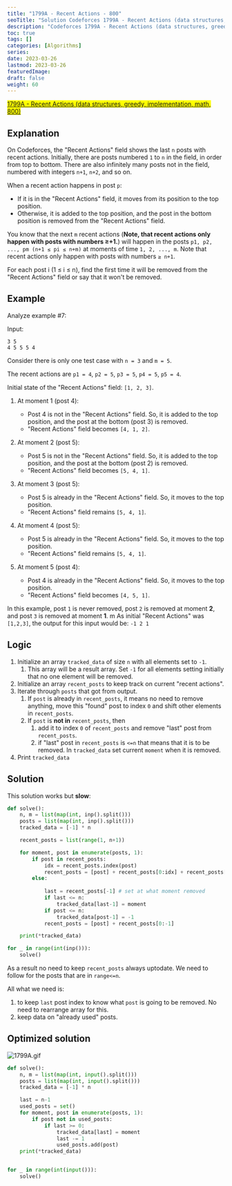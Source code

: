 ```yaml
---
title: "1799A - Recent Actions - 800"
seoTitle: "Solution Codeforces 1799A - Recent Actions (data structures, greedy, implementation, math, 800)"
description: "Codeforces 1799A - Recent Actions (data structures, greedy, implementation, math, 800)"
toc: true
tags: []
categories: [Algorithms]
series:
date: 2023-03-26
lastmod: 2023-03-26
featuredImage:
draft: false
weight: 60
---
```


<mark>[1799A - Recent Actions (data structures, greedy, implementation, math, 800)](https://codeforces.com/contest/1799/problem/A)</mark>

## Explanation

On Codeforces, the "Recent Actions" field shows the last `n` posts with recent actions. Initially, there are posts numbered `1` to `n` in the field, in order from top to bottom. There are also infinitely many posts not in the field, numbered with integers `n+1`, `n+2`, and so on.

When a recent action happens in post `p`:

- If it is in the "Recent Actions" field, it moves from its position to the top position.
- Otherwise, it is added to the top position, and the post in the bottom position is removed from the "Recent Actions" field.

You know that the next `m` recent actions (**Note, that recent actions only happen with posts with numbers ≥+1.**) will happen in the posts `p1, p2, ..., pm (n+1 ≤ pi ≤ n+m)` at moments of time `1, 2, ..., m`. Note that recent actions only happen with posts with numbers `≥ n+1`.

For each post i (1 ≤ i ≤ n), find the first time it will be removed from the "Recent Actions" field or say that it won't be removed.

## Example

Analyze example #7:

Input:

```
3 5
4 5 5 5 4
```

Consider there is only one test case with `n = 3` and `m = 5`. 

The recent actions are `p1 = 4`, `p2 = 5`, `p3 = 5`, `p4 = 5`, `p5 = 4`.

Initial state of the "Recent Actions" field: `[1, 2, 3]`.

1. At moment 1 (post 4):

   - Post 4 is not in the "Recent Actions" field. So, it is added to the top position, and the post at the bottom (post 3) is removed.
   - "Recent Actions" field becomes `[4, 1, 2]`.

2. At moment 2 (post 5):

   - Post 5 is not in the "Recent Actions" field. So, it is added to the top position, and the post at the bottom (post 2) is removed.
   - "Recent Actions" field becomes `[5, 4, 1]`.

3. At moment 3 (post 5):

   - Post 5 is already in the "Recent Actions" field. So, it moves to the top position.
   - "Recent Actions" field remains `[5, 4, 1]`.

4. At moment 4 (post 5):

   - Post 5 is already in the "Recent Actions" field. So, it moves to the top position.
   - "Recent Actions" field remains `[5, 4, 1]`.

5. At moment 5 (post 4):

   - Post 4 is already in the "Recent Actions" field. So, it moves to the top position.
   - "Recent Actions" field becomes `[4, 5, 1]`.


In this example, post `1` is never removed, post `2` is removed at moment **2**, and post `3` is removed at moment **1**.
m
As initial "Recent Actions" was `[1,2,3]`, the output for this input would be: `-1 2 1`

## Logic

1. Initialize an array `tracked_data` of size `n` with all elements set to `-1`.
   1. This array will be a result array. Set `-1` for all elements setting initially that no one element will be removed.
2. Initialize an array `recent_posts` to keep track on current "recent actions".
3. Iterate through `posts` that got from output.
   1. If `post` is already in `recent_posts`, it means no need to remove anything, move this "found" post to index `0` and shift other elements in `recent_posts`.
   2. If `post` is **not in** `recent_posts`, then 
      1. add it to index `0` of `recent_posts` and remove "last" post from `recent_posts`.
      2. if "last" post in `recent_posts` is `<=n` that means that it is to be removed. In `tracked_data` set current `moment` when it is removed.
4. Print `tracked_data`


## Solution

This solution works but **slow**:

```python
def solve():
    n, m = list(map(int, inp().split()))
    posts = list(map(int, inp().split()))
    tracked_data = [-1] * n

    recent_posts = list(range(1, n+1))

    for moment, post in enumerate(posts, 1):
        if post in recent_posts:
            idx = recent_posts.index(post)
            recent_posts = [post] + recent_posts[0:idx] + recent_posts[idx+1:]
        else:
            
            last = recent_posts[-1] # set at what moment removed
            if last <= n:
                tracked_data[last-1] = moment
            if post <= n:
                tracked_data[post-1] = -1
            recent_posts = [post] + recent_posts[0:-1]

    print(*tracked_data)

for _ in range(int(inp())):
    solve()
```

As a result no need to keep `recent_posts` always uptodate. We need to follow for the posts that are in `range<=n`.

All what we need is:
1. to keep `last` post index to know what `post` is going to be removed. No need to rearrange array for this.
2. keep data on "already used" posts.

## Optimized solution

![1799A.gif](../assets/1799A.gif)

```python
def solve():
    n, m = list(map(int, input().split()))
    posts = list(map(int, input().split()))
    tracked_data = [-1] * n

    last = n-1
    used_posts = set()
    for moment, post in enumerate(posts, 1):
        if post not in used_posts:
            if last >= 0:
                tracked_data[last] = moment
                last -= 1
                used_posts.add(post)
    print(*tracked_data)


for _ in range(int(input())):
    solve()
```